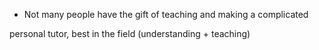 - Not many people have the gift of teaching and making a complicated 

personal tutor, best in the field (understanding + teaching)
